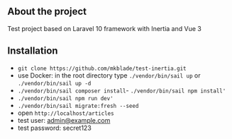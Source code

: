 
## About the project

Test project based on Laravel 10 framework with Inertia and Vue 3


## Installation
- `git clone https://github.com/mkblade/test-inertia.git`
- use Docker: in the root directory type `./vendor/bin/sail up` or `./vendor/bin/sail up -d`
- `./vendor/bin/sail composer install`- `./vendor/bin/sail npm install'`
- `./vendor/bin/sail npm run dev'`
- `./vendor/bin/sail migrate:fresh --seed`
- open `http://localhost/articles`
- test user: admin@example.com
- test password: secret123
